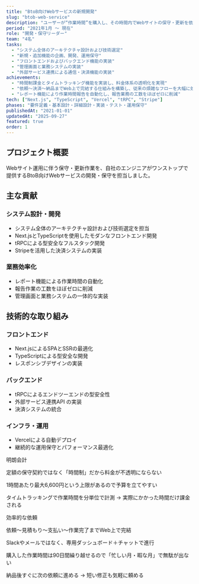 ```yaml
---
title: "BtoB向けWebサービスの新規開発"
slug: "btob-web-service"
description: "ユーザーが“作業時間”を購入し、その時間内でWebサイトの保守・更新を依頼できるサービス（timerr）の開発・保守を担当。システム全体のアーキテクチャ設計や技術選定に加え、フロントエンドからバックエンドまでの機能実装を一貫して担い、時間制による明朗会計と、依頼から決済までWeb上で完結する効率的な更新フローを実現。"
period: "2021年1月 ～ 現在"
role: "開発・保守リーダー"
team: "4名"
tasks:
  - "システム全体のアーキテクチャ設計および技術選定"
  - "新規・追加機能の企画、開発、運用保守"
  - "フロントエンドおよびバックエンド機能の実装"
  - "管理画面と業務システムの実装"
  - "外部サービス連携による通信・決済機能の実装"
achievements:
  - "時間制課金とタイムトラッキング機能を実装し、料金体系の透明化を実現"
  - "依頼〜決済〜納品までWeb上で完結する仕組みを構築し、従来の煩雑なフローを大幅に効率化"
  - "レポート機能により作業時間報告を自動化し、報告業務の工数をほぼゼロに削減"
tech: ["Next.js", "TypeScript", "Vercel", "tRPC", "Stripe"]
phases: "要件定義・基本設計・詳細設計・実装・テスト・運用保守"
publishedAt: "2021-01-01"
updatedAt: "2025-09-27"
featured: true
order: 1
---
```



## プロジェクト概要

Webサイト運用に伴う保守・更新作業を、自社のエンジニアがワンストップで提供するBtoB向けWebサービスの開発・保守を担当しました。

## 主な貢献

### システム設計・開発
- システム全体のアーキテクチャ設計および技術選定を担当
- Next.jsとTypeScriptを使用したモダンなフロントエンド開発
- tRPCによる型安全なフルスタック開発
- Stripeを活用した決済システムの実装

### 業務効率化
- レポート機能による作業時間の自動化
- 報告作業の工数をほぼゼロに削減
- 管理画面と業務システムの一体的な実装

## 技術的な取り組み

### フロントエンド
- Next.jsによるSPAとSSRの最適化
- TypeScriptによる型安全な開発
- レスポンシブデザインの実装

### バックエンド
- tRPCによるエンドツーエンドの型安全性
- 外部サービス連携API の実装
- 決済システムの統合

### インフラ・運用
- Vercelによる自動デプロイ
- 継続的な運用保守とパフォーマンス最適化

明朗会計

定額の保守契約ではなく「時間制」だから料金が不透明にならない

1時間あたり最大6,600円という上限があるので予算を立てやすい

タイムトラッキングで作業時間を分単位で計測 → 実際にかかった時間だけ課金される

効率的な依頼

依頼〜見積もり〜支払い〜作業完了までWeb上で完結

Slackやメールではなく、専用ダッシュボード＋チャットで進行

購入した作業時間は90日間繰り越せるので「忙しい月・暇な月」で無駄が出ない

納品後すぐに次の依頼に進める → 短い修正も気軽に頼める
